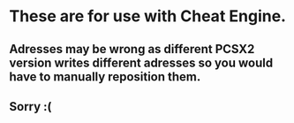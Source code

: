 # These are for use with Cheat Engine.
## Adresses may be wrong as different PCSX2 version writes different adresses so you would have to manually reposition them.
## Sorry :(
